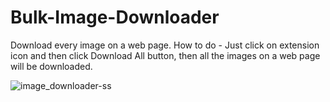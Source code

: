 # Bulk-Image-Downloader
Download every image on a web page.
How to do -
Just click on extension icon and then click Download All button, then all the images on a web page will be downloaded.


![image_downloader-ss](https://user-images.githubusercontent.com/42926672/77844818-49def300-71c7-11ea-8c6d-9f495c3087db.png)
